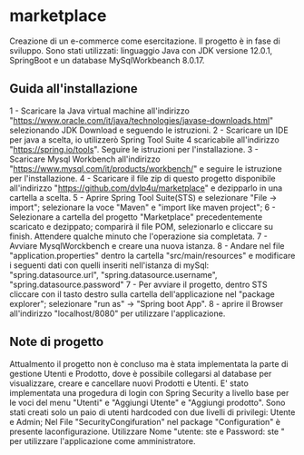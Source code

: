# marketplace
Creazione di un e-commerce come esercitazione. Il progetto è in fase di sviluppo.
Sono stati utilizzati: linguaggio Java con JDK versione 12.0.1, SpringBoot e un database MySqlWorkbeanch 8.0.17.

## Guida all'installazione

1 - Scaricare la Java virtual machine all'indirizzo "https://www.oracle.com/it/java/technologies/javase-downloads.html" selezionando JDK Download e seguendo le istruzioni.
2 - Scaricare un IDE per java a scelta, io utilizzerò Spring Tool Suite 4 scaricabile all'indirizzo "https://spring.io/tools". Seguire le istruzioni per l'installazione.
3 - Scaricare Mysql Workbench all'indirizzo "https://www.mysql.com/it/products/workbench/" e seguire le istruzione per l'installazione.
4 - Scaricare il file zip di questo progetto disponibile all'indirizzo "https://github.com/dvlp4u/marketplace" e dezipparlo in una cartella a scelta.
5 - Aprire Spring Tool Suite(STS) e selezionare "File -> import"; selezionare la voce "Maven" e "import like maven project";
6 - Selezionare a cartella del progetto "Marketplace" precedentemente scaricato e dezippato; comparirà il file POM, selezionarlo e cliccare su finish. Attendere qualche minuto che l'operazione sia completata. 
7 - Avviare MysqlWorckbench e creare una nuova istanza.
8 - Andare nel file "application.properties" dentro la cartella "src/main/resources" e modificare i seguenti dati con quelli inseriti nell'istanza di mySql:
     "spring.datasource.url", "spring.datasource.username", "spring.datasource.password"
7 -  Per avviare il progetto, dentro STS cliccare con il tasto destro sulla cartella dell'applicazione nel "package explorer"; selezionare "run as" -> "Spring boot App".
8 - aprire il Browser all'indirizzo "localhost/8080" per utilizzare l'applicazione.

## Note di progetto

Attualmento il progetto non è concluso ma è stata implementata la parte di gestione Utenti e Prodotto, dove è possibile collegarsi al database per visualizzare, creare e cancellare nuovi Prodotti e Utenti.
E' stato implementata una progedura di login con Spring Security a livello base per le voci del menu "Utenti" e "Aggiungi Utente" e "Aggiungi prodotto". Sono stati creati solo un paio di utenti hardcoded con due livelli di privilegi: Utente e Admin; Nel File "SecurityCongifuration" nel package "Configuration" è presente laconfigurazione. Utilizzare Nome "utente: ste e Password: ste " per utilizzare l'applicazione come amministratore.
